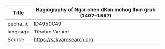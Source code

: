 |Title | Hagiography of Ngor chen dKon mchog lhun grub (1497–1557) 
| --- | --- 
|pecha_id | ID4950C49
|language | Tibetan Variant
|Source | https://sakyaresearch.org